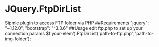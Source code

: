 # JQuery.FtpDirList
Sipmle plugin to access FTP folder via PHP
##Requirements
    "jquery": "~1.12.0",
    "bootstrap": "^3.3.6"
##Usage
    edit ftp.php to set up your connection params
    $('your-elem').FtpDirList('path-to-ftp.php', 'path-to-img-folder');
